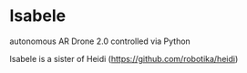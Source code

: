 Isabele
=======

autonomous AR Drone 2.0 controlled via Python

Isabele is a sister of Heidi (https://github.com/robotika/heidi)

